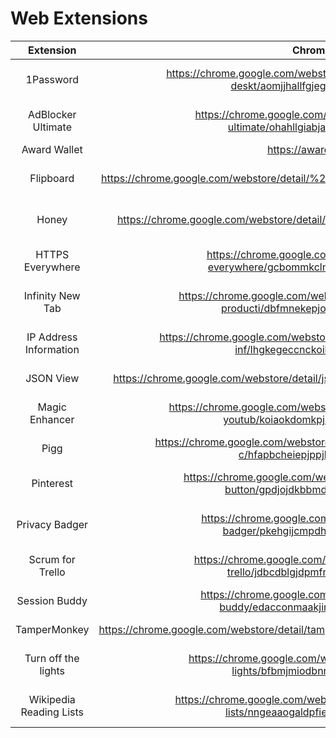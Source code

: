 # Web Extensions

|        Extension        |                                             Chrome Store                                             |                                   Firefox                                    |
| :---------------------: | :--------------------------------------------------------------------------------------------------: | :--------------------------------------------------------------------------: |
|        1Password        | https://chrome.google.com/webstore/detail/1password-extension-deskt/aomjjhallfgjeglblehebfpbcfeobpgk | https://addons.mozilla.org/en-US/firefox/addon/1password-x-password-manager/ |
|   AdBlocker Ultimate    |    https://chrome.google.com/webstore/detail/adblocker-ultimate/ohahllgiabjaoigichmmfljhkcfikeof     |      https://addons.mozilla.org/en-US/firefox/addon/adblocker-ultimate/      |
|      Award Wallet       |                                       https://awardwallet.com/                                       |                                                                              |
|        Flipboard        |        https://chrome.google.com/webstore/detail/%2B-flip-it/fbmppankahdodchhioklnbcmohehhjoa        |    https://addons.mozilla.org/en-US/firefox/addon/flip-this-/?src=search     |
|          Honey          |           https://chrome.google.com/webstore/detail/honey/bmnlcjabgnpnenekpadlanbbkooimhnj           |       https://addons.mozilla.org/en-US/firefox/addon/honey/?src=search       |
|    HTTPS Everywhere     |     https://chrome.google.com/webstore/detail/https-everywhere/gcbommkclmclpchllfjekcdonpmejbdp      |       https://addons.mozilla.org/en-US/firefox/addon/https-everywhere/       |
|    Infinity New Tab     | https://chrome.google.com/webstore/detail/infinity-new-tab-producti/dbfmnekepjoapopniengjbcpnbljalfg | https://addons.mozilla.org/en-US/firefox/addon/infinity-new-tab-pro-firefox/ |
| IP Address Information  | https://chrome.google.com/webstore/detail/ip-address-and-domain-inf/lhgkegeccnckoiliokondpaaalbhafoa |  https://addons.mozilla.org/en-US/firefox/addon/ip-address-and-domain-info/  |
|        JSON View        |         https://chrome.google.com/webstore/detail/jsonview/chklaanhfefbnpoihckbnefhakgolnmc          |           https://addons.mozilla.org/en-US/firefox/addon/jsonview/           |
|     Magic Enhancer      | https://chrome.google.com/webstore/detail/magic-enhancer-for-youtub/koiaokdomkpjdgniimnkhgbilbjgpeak |     https://addons.mozilla.org/en-US/firefox/addon/enhancer-for-youtube/     |
|          Pigg           | https://chrome.google.com/webstore/detail/piggy-automatic-coupons-c/hfapbcheiepjppjbnkphkmegjlipojba |                                                                              |
|        Pinterest        |   https://chrome.google.com/webstore/detail/pinterest-save-button/gpdjojdkbbmdfjfahjcgigfpmkopogic   | https://addons.mozilla.org/en-US/firefox/addon/pinterest-firefox/?src=search |
|     Privacy Badger      |      https://chrome.google.com/webstore/detail/privacy-badger/pkehgijcmpdhfbdbbnkijodmdjhbjlgp       |       https://addons.mozilla.org/en-US/firefox/addon/privacy-badger17/       |
|    Scrum for Trello     |     https://chrome.google.com/webstore/detail/scrum-for-trello/jdbcdblgjdpmfninkoogcfpnkjmndgje      |       https://addons.mozilla.org/en-US/firefox/addon/scrum-for-trello/       |
|      Session Buddy      |       https://chrome.google.com/webstore/detail/session-buddy/edacconmaakjimmfgnblocblbcdcpbko       |                                                                              |
|      TamperMonkey       |       https://chrome.google.com/webstore/detail/tampermonkey/dhdgffkkebhmkfjojejmpbldmpobfkfo        |         https://addons.mozilla.org/en-US/firefox/addon/tampermonkey/         |
|   Turn off the lights   |    https://chrome.google.com/webstore/detail/turn-off-the-lights/bfbmjmiodbnnpllbbbfblcplfjjepjdn    |     https://addons.mozilla.org/en-US/firefox/addon/turn-off-the-lights/      |
| Wikipedia Reading Lists |  https://chrome.google.com/webstore/detail/wikipedia-reading-lists/nngeaaogaldpfiedmmpicdnoddglbkmi  |   https://addons.mozilla.org/en-US/firefox/addon/wikipedia-reading-lists/    |
